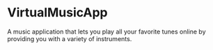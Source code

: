 # VirtualMusicApp
A music application that lets you play all your favorite tunes online by providing you with a variety of instruments.
